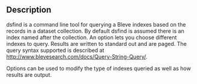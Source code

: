 
## Description

dsfind is a command line tool for querying a Bleve indexes based on the records in a 
dataset collection. By default dsfind is assumed there is an index named after the 
collection. An option lets you choose different indexes to query. Results are 
written to standard out and are paged. The query syntax supported is described
at http://www.blevesearch.com/docs/Query-String-Query/.

Options can be used to modify the type of indexes queried as well as how results
are output.

